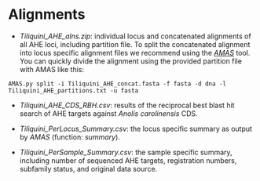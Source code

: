 # Alignments

+ *Tiliquini_AHE_alns.zip*: individual locus and concatenated alignments of all AHE loci, including partition file. To split the concatenated alignment into locus specific alignment files we recommend using the [*AMAS*](https://github.com/marekborowiec/AMAS) tool.  
You can quickly divide the alignment using the provided partition file with AMAS like this:
```
AMAS.py split -i Tiliquini_AHE_concat.fasta -f fasta -d dna -l Tiliquini_AHE_partitions.txt -u fasta
```
+ *Tiliquini_AHE_CDS_RBH.csv*: results of the reciprocal best blast hit search of AHE targets against *Anolis carolinensis* CDS.

+ *Tiliquini_PerLocus_Summary.csv*: the locus specific summary as output by *AMAS* (function: *summary*).

+ *Tiliquini_PerSample_Summary.csv*: the sample specific summary, including number of sequenced AHE targets, registration numbers, subfamily status, and original data source. 
